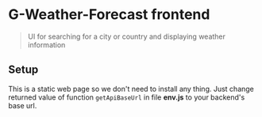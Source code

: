 # G-Weather-Forecast frontend

> UI for searching for a city or country and displaying weather information

## Setup

This is a static web page so we don't need to install any thing. Just change returned value of function `getApiBaseUrl` in file **env.js** to your backend's base url.
